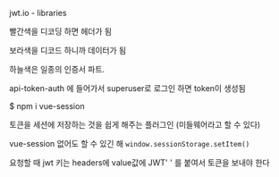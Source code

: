 jwt.io - libraries

빨간색을 디코딩 하면 헤더가 됨

보라색을 디코드 하니까 데이터가 됨

하늘색은 일종의 인증서 파트.



api-token-auth 에 들어가서 superuser로 로그인 하면 token이 생성됨



$ npm i vue-session

토큰을 세션에 저장하는 것을 쉽게 해주는 플러그인 (미들웨어라고 할 수 있다)

vue-session 없어도 할 수 있긴 해   `window.sessionStorage.setItem()`



요청할 때 jwt 키는 headers에 value값에 JWT' ' 를 붙여서 토큰을 보내야 한다

